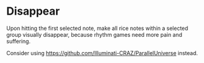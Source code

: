 # Disappear
Upon hitting the first selected note, make all rice notes within a selected group visually disappear, because rhythm games need more pain and suffering.

Consider using https://github.com/Illuminati-CRAZ/ParallelUniverse instead.
